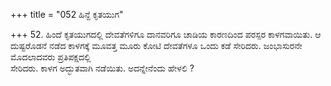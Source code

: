 +++
title = "052 ಹಿನ್ದೆ ಕೃತಯುಗ"

+++
52. ಹಿಂದೆ ಕೃತಯುಗದಲ್ಲಿ ದೇವತೆಗಳಿಗೂ ದಾನವರಿಗೂ ಚಾಡಿಯ ಕಾರಣದಿಂದ ಪರಸ್ಪರ ಕಾಳಗವಾಯಿತು. ಆ ದುಷ್ಟರೊಡನೆ ನಡೆದ ಕಾಳಗಕ್ಕೆ ಮೂವತ್ತ ಮೂರು ಕೋಟಿ ದೇವತೆಗಳೂ ಒಂದು ಕಡೆ ಸೇರಿದರು. ಜಂಭಾಸುರನೇ ಮೊದಲಾದವರು ಪ್ರತಿಪಕ್ಷದಲ್ಲಿ   
ಸೇರಿದರು. ಕಾಳಗ ಅದ್ಭುತವಾಗಿ ನಡೆಯಿತು. ಅದನ್ನೇನೆಂದು ಹೇಳಲಿ ?